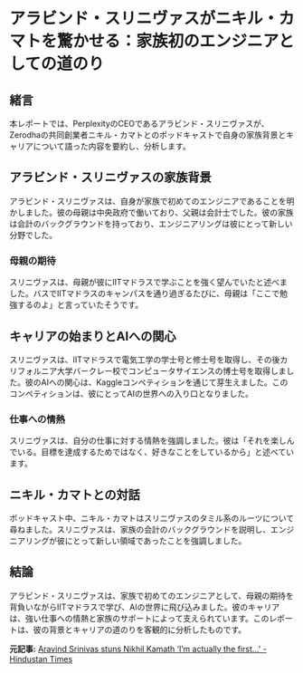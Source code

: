 # アラビンド・スリニヴァスがニキル・カマトを驚かせる：家族初のエンジニアとしての道のり

## 緒言

本レポートでは、PerplexityのCEOであるアラビンド・スリニヴァスが、Zerodhaの共同創業者ニキル・カマトとのポッドキャストで自身の家族背景とキャリアについて語った内容を要約し、分析します。

## アラビンド・スリニヴァスの家族背景

アラビンド・スリニヴァスは、自身が家族で初めてのエンジニアであることを明かしました。彼の母親は中央政府で働いており、父親は会計士でした。彼の家族は会計のバックグラウンドを持っており、エンジニアリングは彼にとって新しい分野でした。

### 母親の期待

スリニヴァスは、母親が彼にIITマドラスで学ぶことを強く望んでいたと述べました。バスでIITマドラスのキャンパスを通り過ぎるたびに、母親は「ここで勉強するのよ」と言っていたそうです。

## キャリアの始まりとAIへの関心

スリニヴァスは、IITマドラスで電気工学の学士号と修士号を取得し、その後カリフォルニア大学バークレー校でコンピュータサイエンスの博士号を取得しました。彼のAIへの関心は、Kaggleコンペティションを通じて芽生えました。このコンペティションは、彼にとってAIの世界への入り口となりました。

### 仕事への情熱

スリニヴァスは、自分の仕事に対する情熱を強調しました。彼は「それを楽しんでいる。目標を達成するためではなく、好きなことをしているから」と述べています。

## ニキル・カマトとの対話

ポッドキャスト中、ニキル・カマトはスリニヴァスのタミル系のルーツについて尋ねました。スリニヴァスは、家族の会計のバックグラウンドを説明し、エンジニアリングが彼にとって新しい領域であったことを強調しました。

## 結論

アラビンド・スリニヴァスは、家族で初めてのエンジニアとして、母親の期待を背負いながらIITマドラスで学び、AIの世界に飛び込みました。彼のキャリアは、強い仕事への情熱と家族のサポートによって支えられています。このレポートは、彼の背景とキャリアの道のりを客観的に分析したものです。

**元記事:** [Aravind Srinivas stuns Nikhil Kamath ‘I’m actually the first…' - Hindustan Times](https://www.hindustantimes.com/business/aravind-srinivas-stuns-nikhil-kamath-i-m-actually-the-first-101743087086791.html)